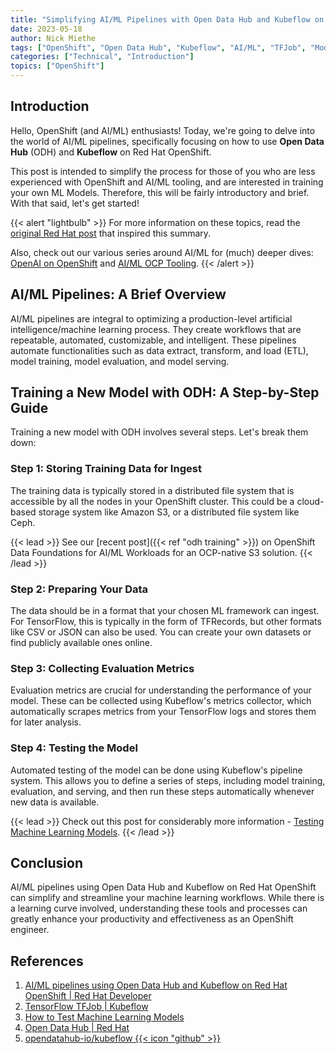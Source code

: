 ```yaml
---
title: "Simplifying AI/ML Pipelines with Open Data Hub and Kubeflow on OpenShift"
date: 2023-05-18
author: Nick Miethe
tags: ["OpenShift", "Open Data Hub", "Kubeflow", "AI/ML", "TFJob", "Model Training", "Model Testing", "ODF"]
categories: ["Technical", "Introduction"]
topics: ["OpenShift"]
---
```


## Introduction

Hello, OpenShift (and AI/ML) enthusiasts! Today, we're going to delve into the world of AI/ML pipelines, specifically focusing on how to use **Open Data Hub** (ODH) and **Kubeflow** on Red Hat OpenShift.

This post is intended to simplify the process for those of you who are less experienced with OpenShift and AI/ML tooling, and are interested in training your own ML Models. Therefore, this will be fairly introductory and brief. With that said, let's get started!

{{< alert "lightbulb" >}}
For more information on these topics, read the [original Red Hat post](https://developers.redhat.com/blog/2019/12/16/ai-ml-pipelines-using-open-data-hub-and-kubeflow-on-red-hat-openshift) that inspired this summary.

Also, check out our various series around AI/ML for (much) deeper dives:
[OpenAI on OpenShift](/series/openai-on-openshift/) and [AI/ML OCP Tooling](/series/ai/ml-ocp-tooling/).
{{< /alert >}}

## AI/ML Pipelines: A Brief Overview

AI/ML pipelines are integral to optimizing a production-level artificial intelligence/machine learning process. They create workflows that are repeatable, automated, customizable, and intelligent. These pipelines automate functionalities such as data extract, transform, and load (ETL), model training, model evaluation, and model serving.

## Training a New Model with ODH: A Step-by-Step Guide

Training a new model with ODH involves several steps. Let's break them down:

### Step 1: Storing Training Data for Ingest

The training data is typically stored in a distributed file system that is accessible by all the nodes in your OpenShift cluster. This could be a cloud-based storage system like Amazon S3, or a distributed file system like Ceph.

{{< lead >}}
See our [recent post]({{< ref "odh training" >}}) on OpenShift Data Foundations for AI/ML Workloads for an OCP-native S3 solution.
{{< /lead >}}

### Step 2: Preparing Your Data

The data should be in a format that your chosen ML framework can ingest. For TensorFlow, this is typically in the form of TFRecords, but other formats like CSV or JSON can also be used. You can create your own datasets or find publicly available ones online.

### Step 3: Collecting Evaluation Metrics

Evaluation metrics are crucial for understanding the performance of your model. These can be collected using Kubeflow's metrics collector, which automatically scrapes metrics from your TensorFlow logs and stores them for later analysis.

### Step 4: Testing the Model

Automated testing of the model can be done using Kubeflow's pipeline system. This allows you to define a series of steps, including model training, evaluation, and serving, and then run these steps automatically whenever new data is available.

{{< lead >}}
Check out this post for considerably more information - [Testing Machine Learning Models](https://serokell.io/blog/machine-learning-testing).
{{< /lead >}}

## Conclusion

AI/ML pipelines using Open Data Hub and Kubeflow on Red Hat OpenShift can simplify and streamline your machine learning workflows. While there is a learning curve involved, understanding these tools and processes can greatly enhance your productivity and effectiveness as an OpenShift engineer.

## References

1. [AI/ML pipelines using Open Data Hub and Kubeflow on Red Hat OpenShift | Red Hat Developer](https://developers.redhat.com/blog/2019/12/16/ai-ml-pipelines-using-open-data-hub-and-kubeflow-on-red-hat-openshift)
2. [TensorFlow TFJob | Kubeflow](https://www.kubeflow.org/docs/components/training/tftraining/)
3. [How to Test Machine Learning Models](https://deepchecks.com/how-to-test-machine-learning-models/)
4. [Open Data Hub | Red Hat](https://opendatahub.io/)
5. [opendatahub-io/kubeflow {{< icon "github" >}}](https://github.com/opendatahub-io/kubeflow/tree/master)
